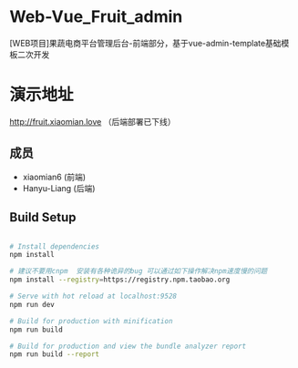 # Web-Vue_Fruit_admin
[WEB项目]果蔬电商平台管理后台-前端部分，基于vue-admin-template基础模板二次开发

# 演示地址
  http://fruit.xiaomian.love  （后端部署已下线）
  
## 成员
- xiaomian6 (前端)
- Hanyu-Liang (后端)

## Build Setup

```bash

# Install dependencies
npm install

# 建议不要用cnpm  安装有各种诡异的bug 可以通过如下操作解决npm速度慢的问题
npm install --registry=https://registry.npm.taobao.org

# Serve with hot reload at localhost:9528
npm run dev

# Build for production with minification
npm run build

# Build for production and view the bundle analyzer report
npm run build --report
```
